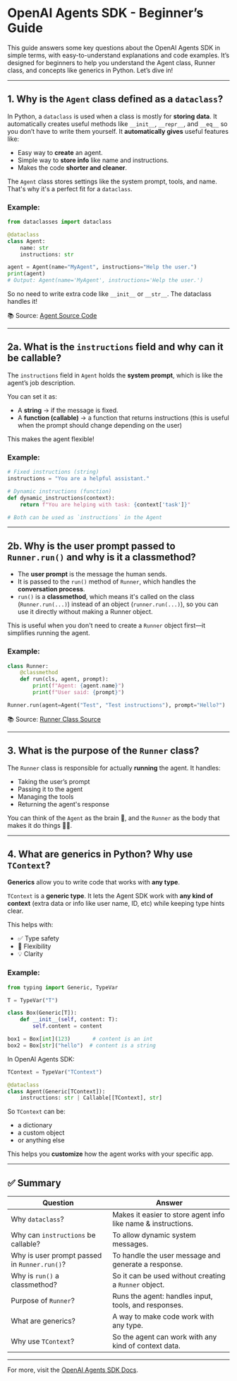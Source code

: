 
# OpenAI Agents SDK - Beginner’s Guide

This guide answers some key questions about the OpenAI Agents SDK in simple terms, with easy-to-understand explanations and code examples. It’s designed for beginners to help you understand the Agent class, Runner class, and concepts like generics in Python. Let’s dive in!

---

## 1. Why is the `Agent` class defined as a `dataclass`?

In Python, a `dataclass` is used when a class is mostly for **storing data**. It automatically creates useful methods like `__init__`, `__repr__`, and `__eq__` so you don’t have to write them yourself. It **automatically gives** useful features like:

- Easy way to **create** an agent.
- Simple way to **store info** like name and instructions.
- Makes the code **shorter and cleaner**.

The `Agent` class stores settings like the system prompt, tools, and name. That's why it's a perfect fit for a `dataclass`. 

### Example:

```python
from dataclasses import dataclass

@dataclass
class Agent:
    name: str
    instructions: str

agent = Agent(name="MyAgent", instructions="Help the user.")
print(agent)
# Output: Agent(name='MyAgent', instructions='Help the user.')
```

So no need to write extra code like `__init__` or `__str__`. The dataclass handles it!

📚 Source: [Agent Source Code](https://openai.github.io/openai-agents-python/ref/agent/)


---

## 2a. What is the `instructions` field and why can it be callable?

The `instructions` field in `Agent` holds the **system prompt**, which is like the agent’s job description.

You can set it as:
- A **string** → if the message is fixed.
- A **function (callable)** → a function that returns instructions (this is useful when the prompt should change depending on the user)

This makes the agent flexible!

### Example:

```python
# Fixed instructions (string)
instructions = "You are a helpful assistant."

# Dynamic instructions (function)
def dynamic_instructions(context):
    return f"You are helping with task: {context['task']}"

# Both can be used as `instructions` in the Agent
```

---

## 2b. Why is the user prompt passed to `Runner.run()` and why is it a classmethod?

- The **user prompt** is the message the human sends.
- It is passed to the `run()` method of `Runner`, which handles the **conversation process**.
- `run()` is a **classmethod**, which means it's called on the class (`Runner.run(...)`) instead of an object (`runner.run(...)`), so you can use it directly without making a Runner object.

This is useful when you don't need to create a `Runner` object first—it simplifies running the agent.

### Example:

```python
class Runner:
    @classmethod
    def run(cls, agent, prompt):
        print(f"Agent: {agent.name}")
        print(f"User said: {prompt}")

Runner.run(agent=Agent("Test", "Test instructions"), prompt="Hello?")
```

📚 Source: [Runner Class Source](https://openai.github.io/openai-agents-python/ref/run/)

---

## 3. What is the purpose of the `Runner` class?

The `Runner` class is responsible for actually **running** the agent. It handles:
- Taking the user’s prompt
- Passing it to the agent
- Managing the tools
- Returning the agent's response

You can think of the `Agent` as the brain 🧠, and the `Runner` as the body that makes it do things 🏃‍♂️.

---

## 4. What are generics in Python? Why use `TContext`?

**Generics** allow you to write code that works with **any type**.

`TContext` is a **generic type**. It lets the Agent SDK work with **any kind of context** (extra data or info like user name, ID, etc) while keeping type hints clear.

This helps with:

- ✅ Type safety
- 🔁 Flexibility
- 💡 Clarity

### Example:

```python
from typing import Generic, TypeVar

T = TypeVar("T")

class Box(Generic[T]):
    def __init__(self, content: T):
        self.content = content

box1 = Box[int](123)       # content is an int
box2 = Box[str]("hello")  # content is a string
```

In OpenAI Agents SDK:

```python
TContext = TypeVar("TContext")

@dataclass
class Agent(Generic[TContext]):
    instructions: str | Callable[[TContext], str]
```

So `TContext` can be:
- a dictionary
- a custom object
- or anything else

This helps you **customize** how the agent works with your specific app.

---

## ✅ Summary

| Question | Answer |
|---------|--------|
| Why `dataclass`? | Makes it easier to store agent info like name & instructions. |
| Why can `instructions` be callable? | To allow dynamic system messages. |
| Why is user prompt passed in `Runner.run()`? | To handle the user message and generate a response. |
| Why is `run()` a classmethod? | So it can be used without creating a `Runner` object. |
| Purpose of `Runner`? | Runs the agent: handles input, tools, and responses. |
| What are generics? | A way to make code work with any type. |
| Why use `TContext`? | So the agent can work with any kind of context data. |

---

For more, visit the [OpenAI Agents SDK Docs](https://openai.github.io/openai-agents-python/).